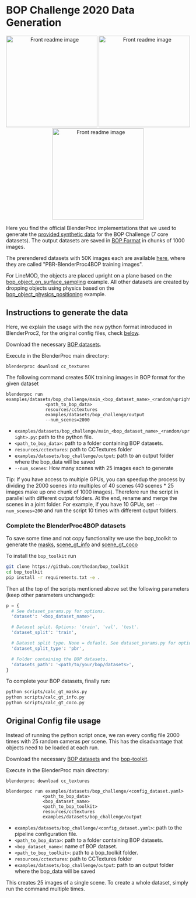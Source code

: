 # BOP Challenge 2020 Data Generation

<p align="center">
<img src="https://bop.felk.cvut.cz/static/img/bop20_pbr/bop20_pbr_tless_01.jpg" alt="Front readme image" width=250>
<img src="https://bop.felk.cvut.cz/static/img/bop20_pbr/bop20_pbr_ycbv_01.jpg" alt="Front readme image" width=250>
<img src="https://bop.felk.cvut.cz/static/img/bop20_pbr/bop20_pbr_ycbv_03.jpg" alt="Front readme image" width=250>
</p>

Here you find the official BlenderProc implementations that we used to generate the [provided synthetic data](https://bop.felk.cvut.cz/datasets/) for the BOP Challenge (7 core datasets). The output datasets are saved in [BOP Format](https://github.com/thodan/bop_toolkit/blob/master/docs/bop_datasets_format.md) in chunks of 1000 images. 

The prerendered datasets with 50K images each are available [here](https://bop.felk.cvut.cz/datasets/), where they are called "PBR-BlenderProc4BOP training images". 

For LineMOD, the objects are placed upright on a plane based on the [bop_object_on_surface_sampling](../bop_object_on_surface_sampling/README.md) example. All other datasets are created by dropping objects using physics based on the [bop_object_physics_positioning](../bop_object_physics_positioning/README.md) example. 

## Instructions to generate the data

Here, we explain the usage with the new python format introduced in BlenderProc2, for the original config files, check [below](#original-config-file-usage).

Download the necessary [BOP datasets](https://bop.felk.cvut.cz/datasets/).

Execute in the BlenderProc main directory:

```
blenderproc download cc_textures 
```

The following command creates 50K training images in BOP format for the given dataset 
```
blenderpoc run examples/datasets/bop_challenge/main_<bop_dataset_name>_<random/upright>.py 
               <path_to_bop_data> 
               resources/cctextures 
               examples/datasets/bop_challenge/output
               --num_scenes=2000
``` 

* `examples/datasets/bop_challenge/main_<bop_dataset_name>_<random/upright>.py`: path to the python file.
* `<path_to_bop_data>`: path to a folder containing BOP datasets.
* `resources/cctextures`: path to CCTextures folder
* `examples/datasets/bop_challenge/output`: path to an output folder where the bop_data will be saved
* `--num_scenes`: How many scenes with 25 images each to generate

Tip: If you have access to multiple GPUs, you can speedup the process by dividing the 2000 scenes into multiples of 40 scenes (40 scenes * 25 images make up one chunk of 1000 images). Therefore run the script in parallel with different output folders. At the end, rename and merge the scenes in a joint folder. For example, if you have 10 GPUs, set `--num_scenes=200` and run the script 10 times with different output folders.

### Complete the BlenderProc4BOP datasets

To save some time and not copy functionality we use the bop_toolkit to generate the [masks](
https://github.com/thodan/bop_toolkit/blob/master/scripts/calc_gt_masks.py), [scene_gt_info](https://github.com/thodan/bop_toolkit/blob/master/scripts/calc_gt_info.py) and [scene_gt_coco](https://github.com/thodan/bop_toolkit/blob/master/scripts/calc_gt_coco.py)

To install the `bop_toolkit` run 

```bash
git clone https://github.com/thodan/bop_toolkit
cd bop_toolkit
pip install -r requirements.txt -e .
```

Then at the top of the scripts mentioned above set the following parameters (keep other parameters unchanged):
```python
p = {
  # See dataset_params.py for options.
  'dataset': '<bop_dataset_name>',

  # Dataset split. Options: 'train', 'val', 'test'.
  'dataset_split': 'train',

  # Dataset split type. None = default. See dataset_params.py for options.
  'dataset_split_type': 'pbr',

  # Folder containing the BOP datasets.
  'datasets_path': '<path/to/your/bop/datasets>',
}
```

To complete your BOP datasets, finally run:

```bash
python scripts/calc_gt_masks.py
python scripts/calc_gt_info.py
python scripts/calc_gt_coco.py
```

## Original Config file usage

Instead of running the python script once, we ran every config file 2000 times with 25 random cameras per scene. This has the disadvantage that objects need to be loaded at each run.

Download the necessary [BOP datasets](https://bop.felk.cvut.cz/datasets/) and the [bop-toolkit](https://github.com/thodan/bop_toolkit). 

Execute in the BlenderProc main directory:

```
blenderproc download cc_textures 
```

```
blenderpoc run examples/datasets/bop_challenge/<config_dataset.yaml> 
              <path_to_bop_data> 
              <bop_dataset_name> 
              <path_to_bop_toolkit> 
              resources/cctextures 
              examples/datasets/bop_challenge/output
``` 

* `examples/datasets/bop_challenge/<config_dataset.yaml>`: path to the pipeline configuration file.
* `<path_to_bop_data>`: path to a folder containing BOP datasets.
* `<bop_dataset_name>`: name of BOP dataset.
* `<path_to_bop_toolkit>`: path to a bop_toolkit folder.
* `resources/cctextures`: path to CCTextures folder
* `examples/datasets/bop_challenge/output`: path to an output folder where the bop_data will be saved

This creates 25 images of a single scene. To create a whole dataset, simply run the command multiple times.